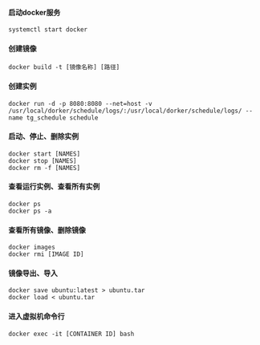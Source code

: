 #### 启动docker服务
```shell
systemctl start docker
```

#### 创建镜像
```shell
docker build -t [镜像名称] [路径]
```

#### 创建实例
```shell
docker run -d -p 8080:8080 --net=host -v /usr/local/dorker/schedule/logs/:/usr/local/dorker/schedule/logs/ --name tg_schedule schedule
```

#### 启动、停止、删除实例
```shell
docker start [NAMES]
docker stop [NAMES]
docker rm -f [NAMES]
```

#### 查看运行实例、查看所有实例
```shell
docker ps
docker ps -a
```

#### 查看所有镜像、删除镜像
```shell
docker images
docker rmi [IMAGE ID]
```

#### 镜像导出、导入
```shell
docker save ubuntu:latest > ubuntu.tar
docker load < ubuntu.tar
```

#### 进入虚拟机命令行
```shell
docker exec -it [CONTAINER ID] bash
```
